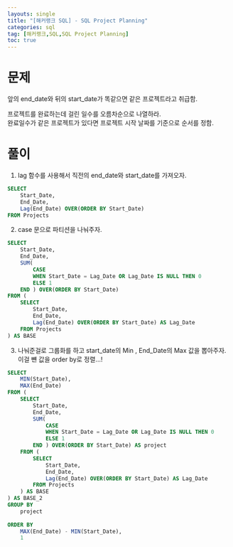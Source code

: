 ```yaml
---
layouts: single
title: "[해커랭크 SQL] - SQL Project Planning"
categories: sql
tag: [해커랭크,SQL,SQL Project Planning]
toc: true
---
```


# 문제 

앞의 end_date와 뒤의 start_date가 똑같으면 같은 프로젝트라고 취급함.

프로젝트를 완료하는데 걸린 일수를 오름차순으로 나열하라.    
완료일수가 같은 프로젝트가 있다면 프로젝트 시작 날짜를 기준으로 순서를 정함.

# 풀이 
1. lag 함수를 사용해서 직전의 end_date와 start_date를 가져오자.
```sql 
SELECT 
    Start_Date, 
    End_Date, 
    Lag(End_Date) OVER(ORDER BY Start_Date)
FROM Projects
```

2. case 문으로 파티션을 나눠주자. 
```sql 
SELECT 
    Start_Date, 
    End_Date, 
    SUM(
        CASE 
        WHEN Start_Date = Lag_Date OR Lag_Date IS NULL THEN 0 
        ELSE 1 
    END ) OVER(ORDER BY Start_Date)
FROM (
    SELECT 
        Start_Date, 
        End_Date, 
        Lag(End_Date) OVER(ORDER BY Start_Date) AS Lag_Date
    FROM Projects
) AS BASE
```

3. 나눠준걸로 그룹화를 하고 start_date의 Min , End_Date의 Max 값을 뽑아주자. 이걸 뺸 값을 order by로 정렬...! 
   
```sql 
SELECT 
    MIN(Start_Date), 
    MAX(End_Date) 
FROM (
    SELECT 
        Start_Date, 
        End_Date, 
        SUM(
            CASE 
            WHEN Start_Date = Lag_Date OR Lag_Date IS NULL THEN 0 
            ELSE 1 
        END ) OVER(ORDER BY Start_Date) AS project
    FROM (
        SELECT 
            Start_Date, 
            End_Date, 
            Lag(End_Date) OVER(ORDER BY Start_Date) AS Lag_Date
        FROM Projects
    ) AS BASE
) AS BASE_2
GROUP BY 
    project
    
ORDER BY 
    MAX(End_Date) - MIN(Start_Date),
    1

```